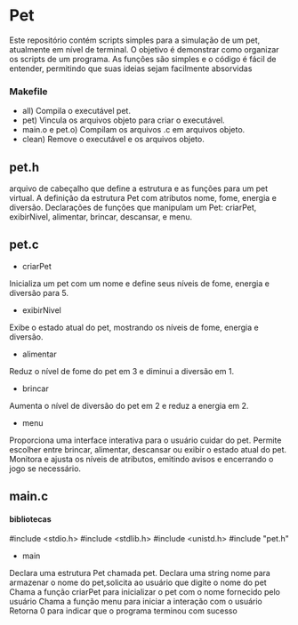 # Pet
Este repositório contém scripts simples para a simulação de um pet, atualmente em nível de terminal. O objetivo é demonstrar como organizar os scripts de um programa. 
As funções são simples e o código é fácil de entender, permitindo que suas ideias sejam facilmente absorvidas

### Makefile
- all) Compila o executável pet.
- pet) Vincula os arquivos objeto para criar o executável.
- main.o e pet.o) Compilam os arquivos .c em arquivos objeto.
- clean) Remove o executável e os arquivos objeto.

## pet.h
arquivo de cabeçalho que define a estrutura e as funções para um pet virtual.
A definição da estrutura Pet com atributos nome, fome, energia e diversão.
Declarações de funções que manipulam um Pet: criarPet, exibirNivel, alimentar, brincar, descansar, e menu.

## pet.c
- criarPet


Inicializa um pet com um nome e define seus níveis de fome, energia e diversão para 5.
- exibirNivel

Exibe o estado atual do pet, mostrando os níveis de fome, energia e diversão.
- alimentar

Reduz o nível de fome do pet em 3 e diminui a diversão em 1.
- brincar

Aumenta o nível de diversão do pet em 2 e reduz a energia em 2.
- menu

Proporciona uma interface interativa para o usuário cuidar do pet. Permite escolher entre brincar, 
alimentar, descansar ou exibir o estado atual do pet. 
Monitora e ajusta os níveis de atributos, emitindo avisos e encerrando o jogo
se necessário.

## main.c
#### bibliotecas
#include <stdio.h>
#include <stdlib.h>
#include <unistd.h>
#include "pet.h"

- main

Declara uma estrutura Pet chamada pet.
Declara uma string nome para armazenar o nome do pet,solicita ao usuário que digite o nome do pet
Chama a função criarPet para inicializar o pet com o nome fornecido pelo usuário
Chama a função menu para iniciar a interação com o usuário
Retorna 0 para indicar que o programa terminou com sucesso
